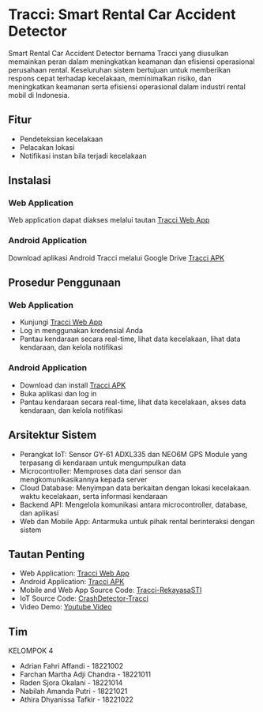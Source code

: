 # Tracci: Smart Rental Car Accident Detector

Smart Rental Car Accident Detector bernama Tracci yang diusulkan memainkan peran dalam meningkatkan keamanan dan efisiensi operasional perusahaan rental. Keseluruhan sistem bertujuan untuk memberikan respons cepat terhadap kecelakaan, meminimalkan risiko, dan meningkatkan keamanan serta efisiensi operasional dalam industri rental mobil di Indonesia.

## Fitur
- Pendeteksian kecelakaan
- Pelacakan lokasi
- Notifikasi instan bila terjadi kecelakaan

## Instalasi
### Web Application
Web application dapat diakses melalui tautan [Tracci Web App](https://tracci-web-app.vercel.app/)
### Android Application
Download aplikasi Android Tracci melalui Google Drive [Tracci APK](https://drive.google.com/file/d/1JCtn263JL3BsVOvtuDOK7MsJVmMUCnP0/view?usp=drivesdk)

## Prosedur Penggunaan
### Web Application
- Kunjungi [Tracci Web App](https://tracci-web-app.vercel.app/)
- Log in menggunakan kredensial Anda
- Pantau kendaraan secara real-time, lihat data kecelakaan, lihat data kendaraan, dan kelola notifikasi

### Android Application
- Download dan install [Tracci APK](https://drive.google.com/file/d/1JCtn263JL3BsVOvtuDOK7MsJVmMUCnP0/view?usp=drivesdk)
- Buka aplikasi dan log in
- Pantau kendaraan secara real-time, lihat data kecelakaan, akses data kendaraan, dan kelola notifikasi

## Arsitektur Sistem
- Perangkat IoT: Sensor GY-61 ADXL335 dan NEO6M GPS Module yang terpasang di kendaraan untuk mengumpulkan data
- Microcontroller: Memproses data dari sensor dan mengkomunikasikannya kepada server
- Cloud Database: Menyimpan data berkaitan dengan lokasi kecelakaan. waktu kecelakaan, serta informasi kendaraan
- Backend API: Mengelola komunikasi antara microcontroller, database, dan aplikasi
- Web dan Mobile App: Antarmuka untuk pihak rental berinteraksi dengan sistem

## Tautan Penting
- Web Application: [Tracci Web App](https://tracci-web-app.vercel.app/)
- Android Application: [Tracci APK](https://drive.google.com/file/d/1JCtn263JL3BsVOvtuDOK7MsJVmMUCnP0/view?usp=drivesdk)
- Mobile and Web App Source Code: [Tracci-RekayasaSTI](https://github.com/martoonio/Tracci-RekayasaSTI)
- IoT Source Code: [CrashDetector-Tracci](https://github.com/adrianfhr/CrashDetector-Tracci)
- Video Demo: [Youtube Video](https://youtu.be/PiiSNfBCeqY?si=0_5hNROtGdGj9gzk)

## Tim
KELOMPOK 4
- Adrian Fahri Affandi - 18221002
- Farchan Martha Adji Chandra - 18221011
- Raden Sjora Okalani - 18221014
- Nabilah Amanda Putri - 18221021
- Athira Dhyanissa Tafkir - 18221022
